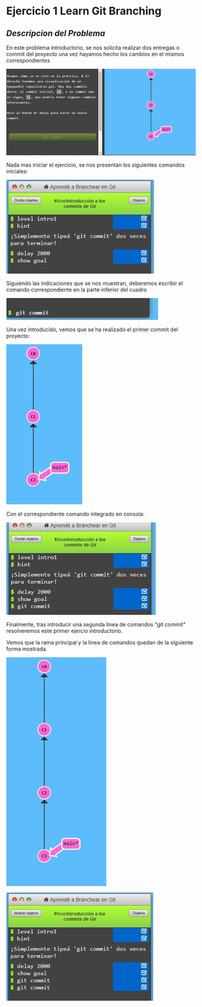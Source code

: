 # Ejercicio 1 Learn Git Branching

## _Descripcion del Problema_

En este problema introductorio, se nos solicita realizar dos entregas o commit del proyecto una vez hayamos hecho los cambios en el mismos correspondientes

![Captura Inicial](capturaInicialEjercicio.jpg)

Nada mas iniciar el ejercicio, se nos presentan los siguientes comandos iniciales:

![Captura Inicial](captura2.jpg)

Siguiendo las indicaciones que se nos muestran, deberemos escribir el comando correspondiente en la parte inferior del cuadro

![Linea Comandos](captura3.jpg)

Una vez introducido, vemos que se ha realizado el primer commit del proyecto:

![Primer Commit](captura4_primerCommit.jpg)

Con el correspondiente comando integrado en consola:

![Comandos1](captura5_primerCommitComandos.jpg)

Finalmente, tras introducir una segunda linea de comandos "git commit" resolveremos este primer ejercio introductorio.

Vemos que la rama principal y la linea de comandos quedan de la siguiente forma mostrada.

![Segundo Commit](captura6_segundoCommit.jpg)

![Comandos final](captura7_ultimoCommitComandos.jpg)